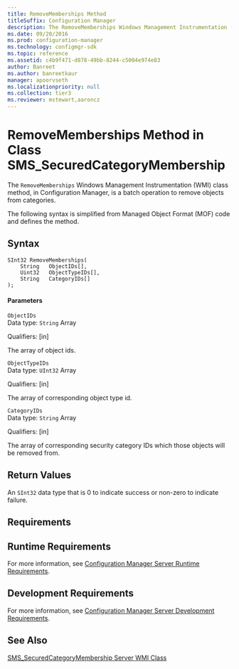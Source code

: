 ```yaml
---
title: RemoveMemberships Method
titleSuffix: Configuration Manager
description: The RemoveMemberships Windows Management Instrumentation (WMI) class method is a batch operation to remove objects from categories.
ms.date: 09/20/2016
ms.prod: configuration-manager
ms.technology: configmgr-sdk
ms.topic: reference
ms.assetid: c4b9f471-d878-49bb-8244-c5004e974e83
author: Banreet
ms.author: banreetkaur
manager: apoorvseth
ms.localizationpriority: null
ms.collection: tier3
ms.reviewer: mstewart,aaroncz 
---
```

# RemoveMemberships Method in Class SMS_SecuredCategoryMembership
The `RemoveMemberships` Windows Management Instrumentation (WMI) class method, in Configuration Manager, is a batch operation to remove objects from categories.  

 The following syntax is simplified from Managed Object Format (MOF) code and defines the method.  

## Syntax  

```  
SInt32 RemoveMemberships(  
    String   ObjectIDs[],  
    Uint32   ObjectTypeIDs[],  
    String   CategoryIDs[]  
);  
```  

#### Parameters  
 `ObjectIDs`  
 Data type: `String` Array  

 Qualifiers: [in]  

 The array of object ids.  

 `ObjectTypeIDs`  
 Data type: `UInt32` Array  

 Qualifiers: [in]  

 The array of corresponding object type id.  

 `CategoryIDs`  
 Data type: `String` Array  

 Qualifiers: [in]  

 The array of corresponding security category IDs which those objects will be removed from.  

## Return Values  
 An `SInt32` data type that is 0 to indicate success or non-zero to indicate failure.  

## Requirements  

## Runtime Requirements  
 For more information, see [Configuration Manager Server Runtime Requirements](../../../../../develop/core/reqs/server-runtime-requirements.md).  

## Development Requirements  
 For more information, see [Configuration Manager Server Development Requirements](../../../../../develop/core/reqs/server-development-requirements.md).  

## See Also  
 [SMS_SecuredCategoryMembership Server WMI Class](../../../../../develop/reference/core/servers/configure/sms_securedcategorymembership-server-wmi-class.md)

